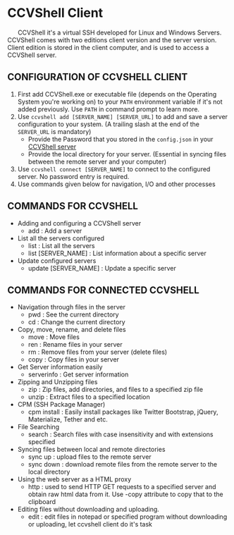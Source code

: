 # CCVShell Client

&nbsp;&nbsp;&nbsp;&nbsp;&nbsp;&nbsp;CCVShell it's a virtual SSH developed for Linux and Windows Servers. CCVShell comes with two editions client version and the server version. Client edition is stored in the client computer, and is used to access a CCVShell server.

## CONFIGURATION OF CCVSHELL CLIENT
1. First add CCVShell.exe or executable file (depends on the Operating System you're working on) to your `PATH` environment variable if it's not added previously. Use `PATH` in command prompt to learn more.
2. Use `ccvshell add [SERVER_NAME] [SERVER_URL]` to add and save a server configuration to your system. (A trailing slash at the end of the `SERVER_URL` is mandatory)
	- Provide the Password that you stored in the `config.json` in your [CCVShell server](http://www.github.com/Chamuth/php-ccvshell)
	- Provide the local directory for your server. (Essential in syncing files between the remote server and your computer)
3. Use `ccvshell connect [SERVER_NAME]` to connect to the configured server. No password entry is required. 
4. Use commands given below for navigation, I/O and other processes

## COMMANDS FOR CCVSHELL
- Adding and configuring a CCVShell server
	- add : Add a server
- List all the servers configured
	- list : List all the servers
	- list [SERVER_NAME] : List information about a specific server
- Update configured servers
	- update [SERVER_NAME] : Update a specific server

## COMMANDS FOR CONNECTED CCVSHELL
- Navigation through files in the server
	- pwd : See the current directory
	- cd : Change the current directory
- Copy, move, rename, and delete files
	- move : Move files
	- ren : Rename files in your server
	- rm : Remove files from your server (delete files)
	- copy : Copy files in your server
- Get Server information easily
	- serverinfo : Get server information
- Zipping and Unzipping files
	- zip : Zip files, add directories, and files to a specified zip file
	- unzip : Extract files to a specified location
- CPM (SSH Package Manager)
	- cpm install : Easily install packages like Twitter Bootstrap, jQuery, Materialize, Tether and etc.
- File Searching
	- search : Search files with case insensitivity and with extensions specified
- Syncing files between local and remote directories
	- sync up : upload files to the remote server
	- sync down : download remote files from the remote server to the local directory
- Using the web server as a HTML proxy
	- http : used to send HTTP GET requests to a specified server and obtain raw html data from it. Use -copy attribute to copy that to the clipboard
- Editing files without downloading and uploading.
	- edit : edit files in notepad or specified program without downloading or uploading, let ccvshell client do it's task
